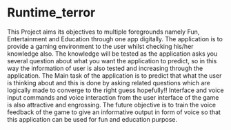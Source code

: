 # Runtime_terror
This Project aims its objectives to multiple foregrounds namely Fun, Entertainment and Education through one app digitally. The application is to provide a gaming environment to the user whilst checking his/her knowledge also. The knowledge will be tested as the application asks you several question about what you want the application to predict, so in this way the information of user is also tested and increasing through the application. The Main task of the application is to predict that what the user is thinking about and this is done by asking related questions which are logically made to converge to the right guess hopefully!! Interface and voice input commands and voice interaction from the user interface of the game is also attractive and engrossing. The future objective is to train the voice feedback of the game to give an informative output in form of voice so that this application can be used for fun and education purpose.
